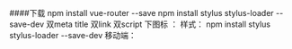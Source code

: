 ####下载
	npm install vue-router --save
	npm install stylus stylus-loader --save-dev
双meta title 双link 双script
下图标 ：<link rel="stylesheet" href="http://at.alicdn.com/t/font_518606_6676bmcalnrhehfr.css">
样式：	npm install stylus stylus-loader --save-dev
		<style lang="stylus" rel="stylesheet/stylus"></style>
		<link rel="stylesheet" href="/static/css/reset.css">
移动端：	<meta name="viewport"
  content="width=device-width,initial-scale=1.0,maximum-scale=1.0,minimum-scale=1.0,user-scalable=no">

 <script src="https://as.alipayobjects.com/g/component/fastclick/1.0.6/fastclick.js"></script>
<script>
  if ('addEventListener' in document) {
    document.addEventListener('DOMContentLoaded', function() {
      FastClick.attach(document.body);
    }, false);
  }
  if(!window.Promise) {
    document.writeln('<script src="https://as.alipayobjects.com/g/component/es6-promise/3.2.2/es6-promise.min.js"'+'>'+'<'+'/'+'script>');
  }
</script>
